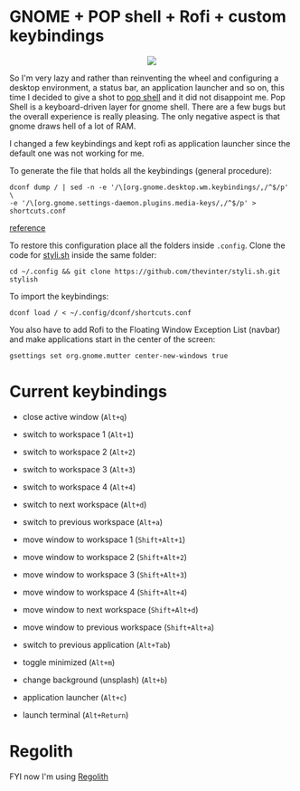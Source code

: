 # GNOME + POP shell + Rofi + custom keybindings

<!-- ![sample](./images/sample.gif) markdown syntax only-->

<p align="center">
  <img src="./images/preview.gif" />
</p>

So I'm very lazy and rather than reinventing the wheel and configuring a desktop environment, a status bar, an application launcher and so on, this time I decided to give a shot to [pop shell](https://github.com/pop-os/shell) and it did not disappoint me. Pop Shell is a keyboard-driven layer for gnome shell.
There are a few bugs but the overall experience is really pleasing.
The only negative aspect is that gnome draws hell of a lot of RAM.

I changed a few keybindings and kept rofi as application launcher since the default one was not working for me.

To generate the file that holds all the keybindings (general procedure):
```
dconf dump / | sed -n -e '/\[org.gnome.desktop.wm.keybindings/,/^$/p' \
-e '/\[org.gnome.settings-daemon.plugins.media-keys/,/^$/p' > shortcuts.conf
```

[reference](https://askubuntu.com/questions/26056/where-are-gnome-keyboard-shortcuts-stored)

To restore this configuration place all the folders inside `.config`. Clone the code for [styli.sh](https://github.com/thevinter/styli.sh) inside the same folder:

```
cd ~/.config && git clone https://github.com/thevinter/styli.sh.git stylish
```

To import the keybindings:
```
dconf load / < ~/.config/dconf/shortcuts.conf
```

You also have to add Rofi to the Floating Window Exception List (navbar) and make applications start in the center of the screen:
```
gsettings set org.gnome.mutter center-new-windows true
```

# Current keybindings

- close active window (`Alt+q`)

- switch to workspace 1 (`Alt+1`)
- switch to workspace 2 (`Alt+2`)
- switch to workspace 3 (`Alt+3`)
- switch to workspace 4 (`Alt+4`)
- switch to next workspace (`Alt+d`)
- switch to previous workspace (`Alt+a`)

- move window to workspace 1 (`Shift+Alt+1`)
- move window to workspace 2 (`Shift+Alt+2`)
- move window to workspace 3 (`Shift+Alt+3`)
- move window to workspace 4 (`Shift+Alt+4`)
- move window to next workspace (`Shift+Alt+d`)
- move window to previous workspace (`Shift+Alt+a`)

- switch to previous application (`Alt+Tab`)

- toggle minimized (`Alt+m`)

- change background (unsplash) (`Alt+b`)

- application launcher (`Alt+c`)

- launch terminal (`Alt+Return`)

# Regolith

FYI now I'm using [Regolith](https://regolith-desktop.com/)
